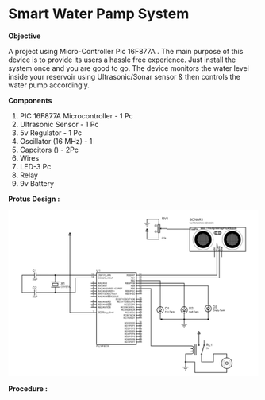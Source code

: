 # Smart Water Pamp System

**Objective**

A project using Micro-Controller Pic 16F877A . The main purpose of this device is to provide its users a hassle free experience. Just install the system once and you are good to go. The device monitors the water level inside your reservoir using Ultrasonic/Sonar sensor & then controls the water pump accordingly.


**Components**

1. PIC 16F877A Microcontroller - 1 Pc 
2. Ultrasonic Sensor - 1 Pc 
3. 5v Regulator - 1 Pc 
4. Oscillator (16 MHz) - 1
5. Capcitors () - 2Pc
6. Wires
7. LED-3 Pc
8. Relay
9. 9v Battery


**Protus Design :**

![Simulation](2.jpg)


**Procedure :**




